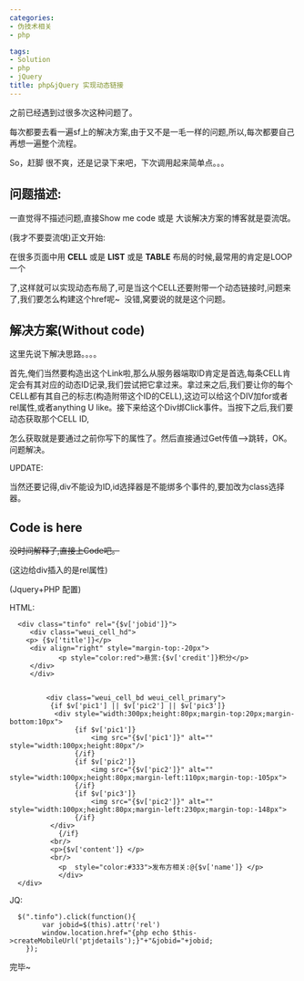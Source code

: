 ```yaml
---
categories:
- 伪技术相关
- php

tags:
- Solution
- php
- jQuery
title: php&jQuery 实现动态链接
---
```


之前已经遇到过很多次这种问题了。

每次都要去看一遍sf上的解决方案,由于又不是一毛一样的问题,所以,每次都要自己再想一遍整个流程。

So，赶脚 很不爽，还是记录下来吧，下次调用起来简单点。。。



## 问题描述:



一直觉得不描述问题,直接Show me code 或是 大谈解决方案的博客就是耍流氓。

(我才不要耍流氓)正文开始:

在很多页面中用 **CELL** 或是 **LIST** 或是 **TABLE** 布局的时候,最常用的肯定是LOOP一个

<cell></cell>了,这样就可以实现动态布局了,可是当这个CELL还要附带一个动态链接时,问题来了,我们要怎么构建这个href呢~  没错,窝要说的就是这个问题。





## 解决方案(Without code)



这里先说下解决思路。。。。

首先,俺们当然要构造出这个Link啦,那么从服务器端取ID肯定是首选,每条CELL肯定会有其对应的动态ID记录,我们尝试把它拿过来。拿过来之后,我们要让你的每个CELL都有其自己的标志(构造附带这个ID的CELL),这边可以给这个DIV加for或者rel属性,或者anything U like。接下来给这个Div绑Click事件。当按下之后,我们要动态获取那个CELL ID,

怎么获取就是要通过之前你写下的属性了。然后直接通过Get传值——>跳转，OK。问题解决。

UPDATE:

当然还要记得,div不能设为ID,id选择器是不能绑多个事件的,要加改为class选择器。



## Code is here



<del>没时间解释了,直接上Code吧。</del>

(这边给div插入的是rel属性)

(Jquery+PHP 配置)

HTML:



      <div class="tinfo" rel="{$v['jobid']}">
         <div class="weui_cell_hd">
        <p> {$v['title']}</p>
         <div align="right" style="margin-top:-20px">
                <p style="color:red">悬赏:{$v['credit']}积分</p>
         </div>
         </div>


             <div class="weui_cell_bd weui_cell_primary">
              {if $v['pic1'] || $v['pic2'] || $v['pic3']}  
               <div style="width:300px;height:80px;margin-top:20px;margin-bottom:10px">  
                    {if $v['pic1']}  
                        <img src="{$v['pic1']}" alt="" style="width:100px;height:80px"/>
                    {/if}
                    {if $v['pic2']}
                        <img src="{$v['pic2']}" alt="" style="width:100px;height:80px;margin-left:110px;margin-top:-105px">
                    {/if}
                    {if $v['pic3']}
                        <img src="{$v['pic2']}" alt="" style="width:100px;height:80px;margin-left:230px;margin-top:-148px">
                    {/if}               
              </div>              
                {/if}
              <br/>    
              <p>{$v['content']} </p>
              <br/>           
                <p  style="color:#333">发布方相关:@{$v['name']} </p>
                </div>
      </div>



JQ:



      $(".tinfo").click(function(){
            var jobid=$(this).attr('rel')
            window.location.href="{php echo $this->createMobileUrl('ptjdetails');}"+"&jobid="+jobid;
        });









完毕~
